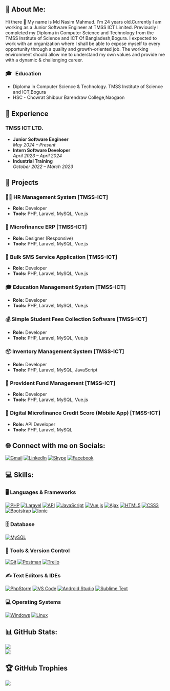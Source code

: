 ## 💫 About Me:
Hi there 👋 My name is Md Nasim Mahmud. I'm 24 years old.Currently I am working as a Junior Software Engineer at TMSS ICT Limited. Previously I completed my Diploma in Computer Science and Technology from the TMSS Institute of Science and ICT Of Bangladesh,Bogura. I expected to work with an organization where I shall be able to expose myself to every opportunity through a quality and growth-oriented job. The working environment should allow me to understand my own values and provide me with a dynamic & challenging career.
### 🎓 &nbsp; Education
* Diploma in Computer Science & Technology. TMSS Institute of Science and ICT,Bogura
* HSC - Chowrat Shibpur Barendraw College,Naogaon

## 💼 Experience
### TMSS ICT LTD.
- **Junior Software Engineer**  
  *May 2024 – Present*  
- **Intern Software Developer**  
  *April 2023 – April 2024*  
- **Industrial Training**  
  *October 2022 – March 2023*
  
## 🚀 Projects
### 🧑‍💼 HR Management System [TMSS-ICT]
- **Role:** Developer  
- **Tools:** PHP, Laravel, MySQL, Vue.js

### 🏦 Microfinance ERP [TMSS-ICT]
- **Role:** Designer (Responsive)  
- **Tools:** PHP, Laravel, MySQL, Vue.js  

### 📩 Bulk SMS Service Application [TMSS-ICT]
- **Role:** Developer  
- **Tools:** PHP, Laravel, MySQL, Vue.js  

### 🎓 Education Management System [TMSS-ICT]
- **Role:** Developer  
- **Tools:** PHP, Laravel, MySQL, Vue.js  

### 💰 Simple Student Fees Collection Software [TMSS-ICT]
- **Role:** Developer  
- **Tools:** PHP, Laravel, MySQL, Vue.js  

### 📦 Inventory Management System [TMSS-ICT]
- **Role:** Developer  
- **Tools:** PHP, Laravel, MySQL, JavaScript   

### 💼 Provident Fund Management [TMSS-ICT]
- **Role:** Developer  
- **Tools:** PHP, Laravel, MySQL, Vue.js  

### 📱 Digital Microfinance Credit Score (Mobile App) [TMSS-ICT]
- **Role:** API Developer  
- **Tools:** PHP, Laravel, MySQL
  
## 🌐 Connect with me on Socials:
[![Gmail](https://img.shields.io/badge/%20-Send%20Mail-black?color=ef5350&labelColor=ef5350&logo=gmail&logoColor=ffffff)](mailto:letsgonasim@gmail.com)
[![LinkedIn](https://img.shields.io/badge/LinkedIn-%230077B5.svg?logo=linkedin&logoColor=white)](https://www.linkedin.com/in/dev-nasim/)
[![Skype](https://img.shields.io/badge/Skype-join.skype.com-blue?logo=Skype&logoColor=white)](https://join.skype.com/invite/ypsdqX9qV2zB)
[![Facebook](https://img.shields.io/badge/Facebook-%231877F2.svg?logo=Facebook&logoColor=white)](https://www.facebook.com/letsgoNasim/)

## 💻 Skills:
### 🖥️ Languages & Frameworks
[![PHP](https://img.shields.io/badge/PHP-777BB4?style=for-the-badge&logo=php&logoColor=white)]()
[![Laravel](https://img.shields.io/badge/laravel-%23FF2D20.svg?style=for-the-badge&logo=laravel&logoColor=white)](https://laravel.com/)
[![API](https://img.shields.io/badge/API%20Development-FF6F00?style=for-the-badge&logo=fastapi&logoColor=white)]()
[![JavaScript](https://img.shields.io/badge/javascript-%23323330.svg?style=for-the-badge&logo=javascript&logoColor=%23F7DF1E)]()
[![Vue.js](https://img.shields.io/badge/vuejs-%2335495e.svg?style=for-the-badge&logo=vuedotjs&logoColor=%234FC08D)]()
[![Ajax](https://img.shields.io/badge/Ajax-%23239120.svg?style=for-the-badge&logo=ajax&logoColor=white)]()
[![HTML5](https://img.shields.io/badge/html5-%23E34F26.svg?style=for-the-badge&logo=html5&logoColor=white)]()
[![CSS3](https://img.shields.io/badge/css3-%231572B6.svg?style=for-the-badge&logo=css3&logoColor=white)]()
[![Bootstrap](https://img.shields.io/badge/bootstrap-%23563D7C.svg?style=for-the-badge&logo=bootstrap&logoColor=white)]()
[![Ionic](https://img.shields.io/badge/Ionic-3880FF?style=for-the-badge&logo=ionic&logoColor=white)]()

### 🗄️ Database
[![MySQL](https://img.shields.io/badge/mysql-%2300f.svg?style=for-the-badge&logo=mysql&logoColor=white)]()

### 🔧 Tools & Version Control
[![Git](https://img.shields.io/badge/git-%23F05033.svg?style=for-the-badge&logo=git&logoColor=white)]()
[![Postman](https://img.shields.io/badge/Postman-FF6C37?style=for-the-badge&logo=postman&logoColor=white)]()
[![Trello](https://img.shields.io/badge/Trello-%23026AA7.svg?style=for-the-badge&logo=Trello&logoColor=white)]()

### ✍️ Text Editors & IDEs
[![PhpStorm](https://img.shields.io/badge/PhpStorm-000000?style=for-the-badge&logo=phpstorm&logoColor=white)]()
[![VS Code](https://img.shields.io/badge/VSCode-0078d7.svg?style=for-the-badge&logo=visual-studio-code&logoColor=white)]()
[![Android Studio](https://img.shields.io/badge/Android%20Studio-3DDC84?style=for-the-badge&logo=android-studio&logoColor=white)]()
[![Sublime Text](https://img.shields.io/badge/Sublime_Text-%23575757.svg?style=for-the-badge&logo=sublime-text&logoColor=important)]()

### 💻 Operating Systems
[![Windows](https://img.shields.io/badge/Windows-0078D6?style=for-the-badge&logo=windows&logoColor=white)]()
[![Linux](https://img.shields.io/badge/Linux-FCC624?style=for-the-badge&logo=linux&logoColor=black)]()

## 📊 GitHub Stats:
![](https://github-readme-streak-stats.herokuapp.com/?user=dev-nasim&theme=chartreuse-dark&hide_border=false)<br/>
![](https://github-readme-stats.vercel.app/api/top-langs/?username=dev-nasim&theme=chartreuse-dark&hide_border=false&include_all_commits=false&count_private=true&layout=compact)




## 🏆 GitHub Trophies
![](https://github-profile-trophy.vercel.app/?username=dev-nasim&theme=gruvbox&no-frame=false&no-bg=true&margin-w=4)
